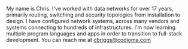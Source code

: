 My name is Chris.
I've worked with data networks for over 17 years, primarily routing, switching and security topologies from installation to design.
I have configured network systems, across many vendors and systems connecting to hundreds of infrastructures.
I'm now learning multiple program languages and apps in order to transition to full-stack development.
You can reach me at cbriggs@codioma.com

